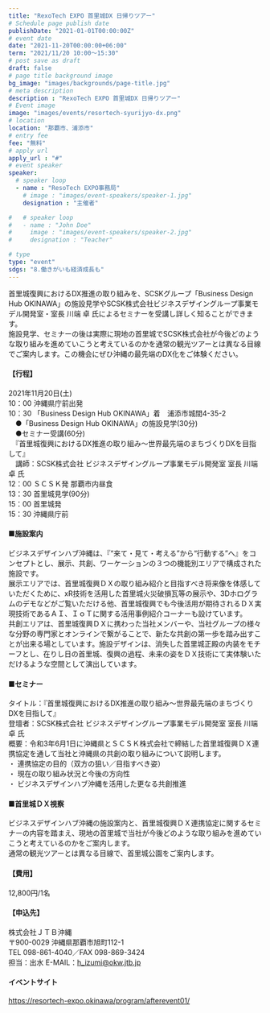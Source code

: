 ```yaml
---
title: "RexoTech EXPO 首里城DX 日帰りツアー"
# Schedule page publish date
publishDate: "2021-01-01T00:00:00Z"
# event date
date: "2021-11-20T00:00:00+06:00"
term: "2021/11/20 10:00～15:30"
# post save as draft
draft: false
# page title background image
bg_image: "images/backgrounds/page-title.jpg"
# meta description
description : "RexoTech EXPO 首里城DX 日帰りツアー"
# Event image
image: "images/events/resortech-syurijyo-dx.png"
# location
location: "那覇市、浦添市"
# entry fee
fee: "無料"
# apply url
apply_url : "#"
# event speaker
speaker:
  # speaker loop
  - name : "ResoTech EXPO事務局"
    # image : "images/event-speakers/speaker-1.jpg"
    designation : "主催者"

#   # speaker loop
#   - name : "John Doe"
#     image : "images/event-speakers/speaker-2.jpg"
#     designation : "Teacher"

# type
type: "event"
sdgs: "8.働きがいも経済成長も"
---
```


首里城復興におけるDX推進の取り組みを、SCSKグループ「Business Design Hub OKINAWA」の施設見学やSCSK株式会社ビジネスデザイングループ事業モデル開発室・室長 川端 卓 氏によるセミナーを受講し詳しく知ることができます。  
施設見学、セミナーの後は実際に現地の首里城でSCSK株式会社が今後どのような取り組みを進めていこうと考えているのかを通常の観光ツアーとは異なる目線でご案内します。この機会にぜひ沖縄の最先端のDX化をご体験ください。  

#### 【行程】
2021年11月20日(土)  
10：00 沖縄県庁前出発  
10：30 「Business Design Hub OKINAWA」着　浦添市城間4-35-2  
　●「Business Design Hub OKINAWA」の施設見学(30分)  
　●セミナー受講(60分)  
　『首里城復興におけるDX推進の取り組み～世界最先端のまちづくりDXを目指して』  
　講師：SCSK株式会社 ビジネスデザイングループ事業モデル開発室 室長 川端 卓 氏  
12：00 ＳＣＳＫ発 那覇市内昼食  
13：30 首里城見学(90分)  
15：00 首里城発  
15：30 沖縄県庁前  

#### ■施設案内
ビジネスデザインハブ沖縄は、『“来て・見て・考える”から“行動する”へ』をコンセプトとし、展示、共創、ワーケーションの３つの機能別エリアで構成された施設です。  
展示エリアでは、首里城復興ＤＸの取り組み紹介と目指すべき将来像を体感していただくために、xR技術を活用した首里城火災破損瓦等の展示や、3Dホログラムのデモなどがご覧いただける他、首里城復興でも今後活用が期待されるＤＸ実現技術であるＡＩ、ＩｏＴに関する活用事例紹介コーナーも設けています。  
共創エリアは、首里城復興ＤＸに携わった当社メンバーや、当社グループの様々な分野の専門家とオンラインで繋がることで、新たな共創の第一歩を踏み出すことが出来る場としています。施設デザインは、消失した首里城正殿の内装をモチーフとし、在りし日の首里城、復興の過程、未来の姿をＤＸ技術にて実体験いただけるような空間として演出しています。  

#### ■セミナー
タイトル：『首里城復興におけるDX推進の取り組み～世界最先端のまちづくりDXを目指して』  
登壇者：SCSK株式会社 ビジネスデザイングループ事業モデル開発室 室長 川端 卓 氏  
概要：令和3年6月1日に沖縄県とＳＣＳＫ株式会社で締結した首里城復興ＤＸ連携協定を通して当社と沖縄県の共創の取り組みについて説明します。  
・ 連携協定の目的（双方の狙い／目指すべき姿）  
・ 現在の取り組み状況と今後の方向性  
・ ビジネスデザインハブ沖縄を活用した更なる共創推進  

#### ■首里城ＤＸ視察
ビジネスデザインハブ沖縄の施設案内と、首里城復興ＤＸ連携協定に関するセミナーの内容を踏まえ、現地の首里城で当社が今後どのような取り組みを進めていこうと考えているのかをご案内します。  
通常の観光ツアーとは異なる目線で、首里城公園をご案内します。  

#### 【費用】
12,800円/1名  

#### 【申込先】
株式会社ＪＴＢ沖縄  
〒900-0029 沖縄県那覇市旭町112-1  
TEL 098-861-4040／FAX 098-869-3424  
担当：出水 E-MAIL：h_izumi@okw.jtb.jp  

#### イベントサイト
https://resortech-expo.okinawa/program/afterevent01/